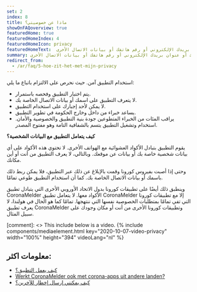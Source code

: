 ```yaml
---
set: 2
index: 8
title: ماذا عن خصوصيتي؟
showOnFAQoverview: true
featuredHome: true
featuredHomeIndex: 4
featuredHomeIcon: privacy
featuredHomeText:  يعمل التطبيق بدون الحاجة إلى معرفة موقعك الجغرافي أو اسمك أو عنوان بريدك الإلكتروني أو رقم هاتفك أو بيانات الاتصال الأخرى.
summary: يعمل التطبيق بدون الحاجة إلى معرفة موقعك الجغرافي أو اسمك أو عنوان بريدك الإلكتروني أو رقم هاتفك أو بيانات الاتصال الأخرى.
redirect_from: 
  - /ar/faq/5-hoe-zit-het-met-mijn-privacy
---
```

استخدام التطبيق آمن. حيث نحرص على الالتزام باتباع ما يلي:

- يتم اختبار التطبيق وفحصه باستمرار.
- لا يتعرف التطبيق على اسمك أو بيانات الاتصال الخاصة بك.
- لا يمكن لأحد إجبارك على استخدام التطبيق.
- يساعد خبراء من داخل وخارج الحكومة في تطوير التطبيق.
- يراقب المئات من الخبراء المتطوعين جودة بنية التطبيق والخصوصية والأمان. استخدام وتشغيل التطبيق يتسم بالشفافية التامة وهو مفتوح المصدر.

**كيف يتعامل التطبيق مع البيانات الشخصية؟**

يقوم التطبيق بتبادل الأكواد العشوائية مع الهواتف الأخرى. لا تحتوي هذه الأكواد على أي بيانات شخصية خاصة بك أو بيانات عن موقعك. وبالتالي، لا يعرف التطبيق من أنت أو أين مكانك.

وحتى إذا أصبت بفيروس كورونا وقمت بالإبلاغ عن ذلك عبر التطبيق، فلا يمكن ربط ذلك باسمك أو بيانات الاتصال الخاصة بك. كما أن استخدام التطبيق طوعي تمامًا.

وينطبق ذلك أيضًا على تطبيقات كورونا بدول الاتحاد الأوروبي الأخرى التي يتبادل تطبيق CoronaMelder الأكواد معها. لا يتعامل تطبيق CoronaMelder إلا مع تطبيقات كورونا التي تفي تمامًا بمتطلبات الخصوصية نفسها التي ننتهجها. تمامًا كما هو الحال في هولندا، لا يعرف تطبيق CoronaMelder وتطبيقات كورونا الأخرى من أنت أو مكان وجودك على سبيل المثال.

[comment]: <> This include below is a video.
{% include components/mediaelement.html key="2020-10-07-video-privacy" width="100%" height="394" videoLang="nl" %}

## معلومات اكثر:
 
- [كيف يعمل التطبيق؟](/{{page.lang}}/faq/1-2-hoe-werkt-de-app)
- [Werkt CoronaMelder ook met corona-apps uit andere landen?](/{{page.lang}}/faq/13-gebruik-app-uit-ander-land)
- [كيف يمكنني إرسال إخطار للآخرين؟](/{{page.lang}}/faq/1-4-hoe-stuur-ik-een-melding)
